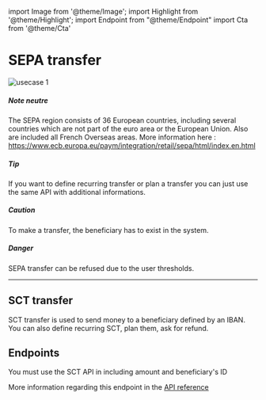 import Image from '@theme/Image';
import Highlight from '@theme/Highlight';
import Endpoint from "@theme/Endpoint"
import Cta from '@theme/Cta'

# SEPA transfer

<Image src="docs/usecase-exemple-00.jpg" alt="usecase 1"/>

<Highlight>

##### Note neutre

The SEPA region consists of 36 European countries, including several countries which are not part of the euro area or the European Union. Also are included all French Overseas areas. More information here : https://www.ecb.europa.eu/paym/integration/retail/sepa/html/index.en.html

</Highlight>

<Highlight type="tip">

##### Tip

If you want to define recurring transfer or plan a transfer you can just use the same API with additional informations.

</Highlight>

<Highlight type="caution">

##### Caution

To make a transfer, the beneficiary has to exist in the system.

</Highlight>

<Highlight type="danger">

##### Danger
SEPA transfer can be refused due to the user thresholds.

</Highlight>

---

## SCT transfer

SCT transfer is used to send money to a beneficiary defined by an IBAN. You can also define recurring SCT, plan them, ask for refund.

## Endpoints

You must use the SCT API in including amount and beneficiary's ID

More information regarding this endpoint in the [API reference](/api/api1)

<Endpoint apiUrl="/v1.0/migrationProxy" path="/api​/v1.0​/users​/{userid}​/kyc​/identitycontrol" method="post"/>

<!-- <Endpoint apiUrl="/v1.0/migrationProxy" path="​/api/v1.0/users/{userid}/cards/{id}" method="delete"/> -->

<Cta
  context="doc"
  ui="button"
  link="/api/api1"
  label="Try it out"
/>
